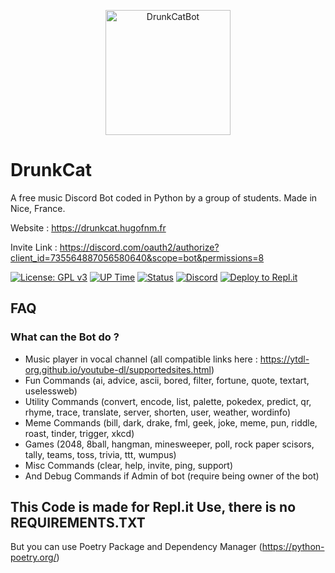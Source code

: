 <p align="center">
    <img src="https://ftp.hugofnm.fr/Photos/DrunkCat.png" width="200x200" alt="DrunkCatBot" />
</p>

# DrunkCat

A free music Discord Bot coded in Python by a group of students. Made in Nice, France. 

Website :
https://drunkcat.hugofnm.fr

Invite Link :
https://discord.com/oauth2/authorize?client_id=735564887056580640&scope=bot&permissions=8

[![License: GPL v3](https://img.shields.io/badge/License-GPLv3-blue.svg)](https://www.gnu.org/licenses/gpl-3.0)
[![UP Time](https://img.shields.io/uptimerobot/ratio/m786123386-a1fd3c29dc032e468f6d4022)](https://status.hugofnm.fr)
[![Status](https://img.shields.io/uptimerobot/status/m786123386-a1fd3c29dc032e468f6d4022)](https://status.hugofnm.fr)
[![Discord](https://img.shields.io/badge/Add%20to%20Discord%20Server-Log%20In-yellow)](https://discord.com/oauth2/authorize?client_id=735564887056580640&scope=bot&permissions=8)
[![Deploy to Repl.it](https://img.shields.io/badge/Deploy%20to%20Repl.it-Deploy-blueviolet)](https://repl.it/@hugofnm/DrunkCat)

## FAQ

### What can the Bot do ?

* Music player in vocal channel (all compatible links here : https://ytdl-org.github.io/youtube-dl/supportedsites.html)
* Fun Commands (ai, advice, ascii, bored, filter, fortune, quote, textart, uselessweb) 
* Utility Commands (convert, encode, list, palette, pokedex, predict, qr, rhyme, trace, translate, server, shorten, user, weather, wordinfo)
* Meme Commands (bill, dark, drake, fml, geek, joke, meme, pun, riddle, roast, tinder, trigger, xkcd)
* Games (2048, 8ball, hangman, minesweeper, poll, rock paper scisors, tally, teams, toss, trivia, ttt, wumpus)
* Misc Commands (clear, help, invite, ping, support)
* And Debug Commands if Admin of bot (require being owner of the bot)

## This Code is made for Repl.it Use, there is no REQUIREMENTS.TXT 
But you can use Poetry Package and Dependency Manager (https://python-poetry.org/)

